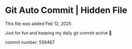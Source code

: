 # Git Auto Commit | Hidden File

This file was added Feb 12, 2025

Just for fun and keeping my daily git commit active 🤪

commit number: 559467
